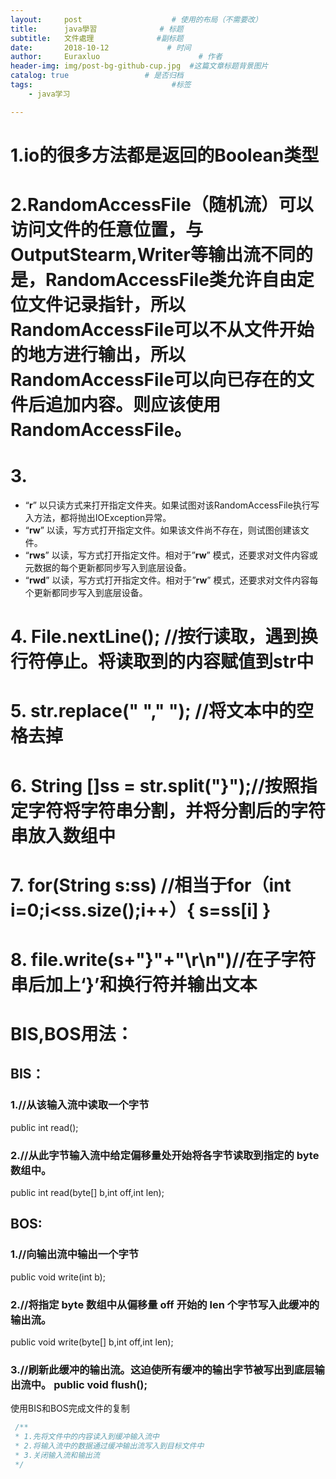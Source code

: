 ```yaml
---
layout:     post                    # 使用的布局（不需要改）
title:      java學習              # 标题 
subtitle:   文件處理              #副标题
date:       2018-10-12             # 时间
author:     Euraxluo                      # 作者
header-img: img/post-bg-github-cup.jpg  #这篇文章标题背景图片
catalog: true                 # 是否归档
tags:                               #标签
    - java学习

---
```

# 1.io的很多方法都是返回的Boolean类型

# 2.RandomAccessFile（随机流）可以访问文件的任意位置，与OutputStearm,Writer等输出流不同的是，RandomAccessFile类允许自由定位文件记录指针，所以RandomAccessFile可以不从文件开始的地方进行输出，所以RandomAccessFile可以向已存在的文件后追加内容。则应该使用RandomAccessFile。 

# 3.

+ “**r**” 以只读方式来打开指定文件夹。如果试图对该RandomAccessFile执行写入方法，都将抛出IOException异常。
+ “**rw**” 以读，写方式打开指定文件。如果该文件尚不存在，则试图创建该文件。
+ “**rws**” 以读，写方式打开指定文件。相对于”**rw**” 模式，还要求对文件内容或元数据的每个更新都同步写入到底层设备。
+ “**rwd**” 以读，写方式打开指定文件。相对于”**rw**” 模式，还要求对文件内容每个更新都同步写入到底层设备。

# 4. File.nextLine();    //按行读取，遇到换行符停止。将读取到的内容赋值到str中                    
# 5. str.replace(" "," ");             //将文本中的空格去掉
# 6. String []ss = str.split("}");//按照指定字符将字符串分割，并将分割后的字符串放入数组中             
# 7. for(String s:ss) //相当于for（int i=0;i<ss.size();i++）{ s=ss[i] }
# 8.  file.write(s+"}"+"\r\n")//在子字符串后加上‘}’和换行符并输出文本



# BIS,BOS用法：

## BIS：

### 1.//从该输入流中读取一个字节

 public int read(); 

### 2.//从此字节输入流中给定偏移量处开始将各字节读取到指定的 byte 数组中。 

public int read(byte[] b,int off,int len); 

## BOS:

### 1.//向输出流中输出一个字节 

public void write(int b); 

### 2.//将指定 byte 数组中从偏移量 off 开始的 len 个字节写入此缓冲的输出流。 

public void write(byte[] b,int off,int len); 

### 3.//刷新此缓冲的输出流。这迫使所有缓冲的输出字节被写出到底层输出流中。 public void flush(); 

使用BIS和BOS完成文件的复制
```java
 /** 
 * 1.先将文件中的内容读入到缓冲输入流中 
 * 2.将输入流中的数据通过缓冲输出流写入到目标文件中 
 * 3.关闭输入流和输出流 
 */ 

```